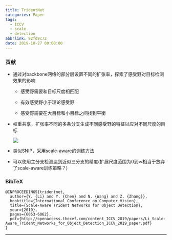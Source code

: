 ```yaml
---
title: TridentNet
categories: Paper
tags:
  - ICCV
  - scale
  - detection
abbrlink: 92fd9c72
date: 2019-10-27 00:00:00
---
```

<p></p>
<!-- more -->

### 贡献

- 通过对backbone网络的部分层设置不同的扩张率，探索了感受野对目标检测效果的影响

  - 感受野需要和目标尺度相匹配

  - 有效感受野小于理论感受野

  - 感受野需要在大目标和小目标之间找到平衡

- 权重共享，扩张率不同的多条分支生成不同感受野的特征以应对不同尺度的目标

  ![](TridentNet.png)

- 类似SNIP，采用scale-aware的训练方法

- 可以使用主分支检测达到近似三分支的精度(扩展尺度范围为0到∞相当于放弃了scale-aware训练策略？)

### BibTeX
```
@INPROCEEDINGS{tridentnet,
  author={Y. {Li} and Y. {Chen} and N. {Wang} and Z. {Zhang}},
  booktitle={International Conference on Computer Vision}, 
  title={Scale-Aware Trident Networks for Object Detection}, 
  year={2019},
  pages={6053-6062},
  pdf={http://openaccess.thecvf.com/content_ICCV_2019/papers/Li_Scale-Aware_Trident_Networks_for_Object_Detection_ICCV_2019_paper.pdf}
}
```

---

